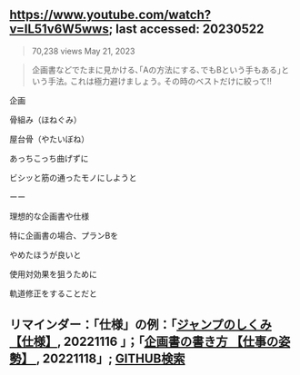 ## https://www.youtube.com/watch?v=IL51v6W5wws; last accessed: 20230522

> 70,238 views May 21, 2023 

> 企画書などでたまに見かける､｢Aの方法にする､でもBという手もある｣という手法｡ これは極力避けましょう｡ その時のベストだけに絞って!!

企画

骨組み（ほねぐみ）

屋台骨（やたいぼね）

あっちこっち曲げずに

ビシッと筋の通ったモノにしようと

ーー

理想的な企画書や仕様

特に企画書の場合、プランBを

やめたほうが良いと

使用対効果を狙うために

軌道修正をすることだと


## リマインダー：「仕様」の例：「[ジャンプのしくみ 【仕様】](https://www.youtube.com/watch?v=zxOBCjqP8-Y), 20221116 」；「[企画書の書き方 【仕事の姿勢】 ](https://www.youtube.com/watch?v=E_lTgIBgRCc), 20221118」; [GITHUB検索](https://github.com/usbong/newsletters/blob/f13a769f6374aca11f5575987a0d308611fb5ebe/notes/LessonsLearned/SakuraiMasahiroYouTubeChannel.md)
